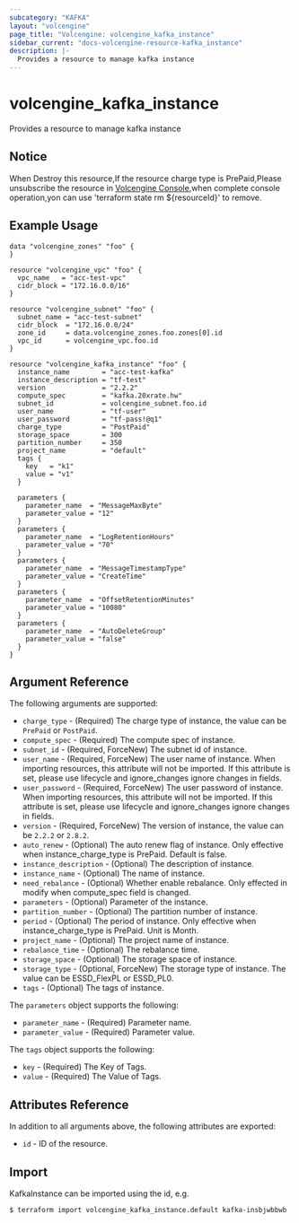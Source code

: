```yaml
---
subcategory: "KAFKA"
layout: "volcengine"
page_title: "Volcengine: volcengine_kafka_instance"
sidebar_current: "docs-volcengine-resource-kafka_instance"
description: |-
  Provides a resource to manage kafka instance
---
```

# volcengine_kafka_instance
Provides a resource to manage kafka instance
## Notice
When Destroy this resource,If the resource charge type is PrePaid,Please unsubscribe the resource 
in  [Volcengine Console](https://console.volcengine.com/finance/unsubscribe/),when complete console operation,yon can
use 'terraform state rm ${resourceId}' to remove.
## Example Usage
```hcl
data "volcengine_zones" "foo" {
}

resource "volcengine_vpc" "foo" {
  vpc_name   = "acc-test-vpc"
  cidr_block = "172.16.0.0/16"
}

resource "volcengine_subnet" "foo" {
  subnet_name = "acc-test-subnet"
  cidr_block  = "172.16.0.0/24"
  zone_id     = data.volcengine_zones.foo.zones[0].id
  vpc_id      = volcengine_vpc.foo.id
}

resource "volcengine_kafka_instance" "foo" {
  instance_name        = "acc-test-kafka"
  instance_description = "tf-test"
  version              = "2.2.2"
  compute_spec         = "kafka.20xrate.hw"
  subnet_id            = volcengine_subnet.foo.id
  user_name            = "tf-user"
  user_password        = "tf-pass!@q1"
  charge_type          = "PostPaid"
  storage_space        = 300
  partition_number     = 350
  project_name         = "default"
  tags {
    key   = "k1"
    value = "v1"
  }

  parameters {
    parameter_name  = "MessageMaxByte"
    parameter_value = "12"
  }
  parameters {
    parameter_name  = "LogRetentionHours"
    parameter_value = "70"
  }
  parameters {
    parameter_name  = "MessageTimestampType"
    parameter_value = "CreateTime"
  }
  parameters {
    parameter_name  = "OffsetRetentionMinutes"
    parameter_value = "10080"
  }
  parameters {
    parameter_name  = "AutoDeleteGroup"
    parameter_value = "false"
  }
}
```
## Argument Reference
The following arguments are supported:
* `charge_type` - (Required) The charge type of instance, the value can be `PrePaid` or `PostPaid`.
* `compute_spec` - (Required) The compute spec of instance.
* `subnet_id` - (Required, ForceNew) The subnet id of instance.
* `user_name` - (Required, ForceNew) The user name of instance. When importing resources, this attribute will not be imported. If this attribute is set, please use lifecycle and ignore_changes ignore changes in fields.
* `user_password` - (Required, ForceNew) The user password of instance. When importing resources, this attribute will not be imported. If this attribute is set, please use lifecycle and ignore_changes ignore changes in fields.
* `version` - (Required, ForceNew) The version of instance, the value can be `2.2.2` or `2.8.2`.
* `auto_renew` - (Optional) The auto renew flag of instance. Only effective when instance_charge_type is PrePaid. Default is false.
* `instance_description` - (Optional) The description of instance.
* `instance_name` - (Optional) The name of instance.
* `need_rebalance` - (Optional) Whether enable rebalance. Only effected in modify when compute_spec field is changed.
* `parameters` - (Optional) Parameter of the instance.
* `partition_number` - (Optional) The partition number of instance.
* `period` - (Optional) The period of instance. Only effective when instance_charge_type is PrePaid. Unit is Month.
* `project_name` - (Optional) The project name of instance.
* `rebalance_time` - (Optional) The rebalance time.
* `storage_space` - (Optional) The storage space of instance.
* `storage_type` - (Optional, ForceNew) The storage type of instance. The value can be ESSD_FlexPL or ESSD_PL0.
* `tags` - (Optional) The tags of instance.

The `parameters` object supports the following:

* `parameter_name` - (Required) Parameter name.
* `parameter_value` - (Required) Parameter value.

The `tags` object supports the following:

* `key` - (Required) The Key of Tags.
* `value` - (Required) The Value of Tags.

## Attributes Reference
In addition to all arguments above, the following attributes are exported:
* `id` - ID of the resource.



## Import
KafkaInstance can be imported using the id, e.g.
```
$ terraform import volcengine_kafka_instance.default kafka-insbjwbbwb
```

